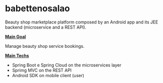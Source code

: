 # babettenosalao

Beauty shop marketplace platform composed by an Android app and its JEE backend (microservice and a REST API).

<b><u>Main Goal</u></b>

Manage beauty shop service bookings.

<b><u>Main Techs</u></b>

<ul>
  <li> Spring Boot e Spring Cloud on the microservices layer</li>
  <li> Sprimg MVC on the REST API </li>
  <li> Android SDK on mobile client (user)</li>  
</ul>
